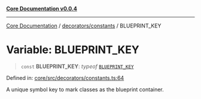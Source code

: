 [**Core Documentation v0.0.4**](../../../README.md)

***

[Core Documentation](../../../modules.md) / [decorators/constants](../README.md) / BLUEPRINT\_KEY

# Variable: BLUEPRINT\_KEY

> `const` **BLUEPRINT\_KEY**: *typeof* [`BLUEPRINT_KEY`](BLUEPRINT_KEY.md)

Defined in: [core/src/decorators/constants.ts:64](https://github.com/stonemjs/core/blob/93efe04ef1a71ad6f49c3b315da54d45ace50f23/src/decorators/constants.ts#L64)

A unique symbol key to mark classes as the blueprint container.
